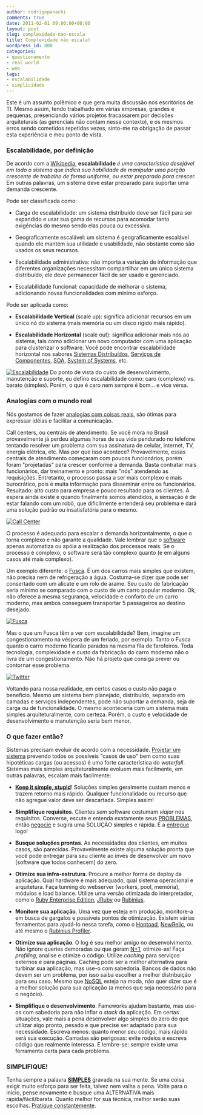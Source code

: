 ```yaml
---
author: rodrigopanachi
comments: true
date: 2011-02-01 09:00:00+00:00
layout: post
slug: complexidade-nao-escala
title: Complexidade não escala!
wordpress_id: 800
categories:
- questionamento
- real world
- web
tags:
- escalabilidade
- simplicidade
---
```


Este é um assunto polêmico e que gera muita discussão nos escritórios de TI. Mesmo assim, tendo trabalhado em várias empresas, grandes e pequenas, presenciando vários projetos fracassarem por decisões arquiteturais (as gerenciais não contam nesse contexto), e os mesmos erros sendo cometidos repetidas vezes, sinto-me na obrigação de passar esta experiência e meu ponto de vista.


### Escalabilidade, por definição


De acordo com a [Wikipedia](http://en.wikipedia.org/wiki/Scalability), **escalabilidade** _é uma característica desejável em todo o sistema que indica sua habilidade de manipular uma porção crescente de trabalho de forma uniforme, ou estar preparado para crescer._ Em outras palavras, um sistema deve estar preparado para suportar uma demanda crescente.

Pode ser classificada como:




  * Carga de escalabilidade: um sistema distribuído deve ser fácil para ser expandido e usar sua gama de recursos para acomodar tanto exigências do mesmo sendo elas pouca ou excessiva.


  * Geograficamente escalável: um sistema é geograficamente escalável quando ele mantém sua utilidade e usabilidade, não obstante como são usados os seus recursos.


  * Escalabilidade administrativa: não importa a variação de informação que diferentes organizações necessitam compartilhar em um único sistema distribuído, ele deve permanecer fácil de ser usado e gerenciado.


  * Escalabilidade funcional: capacidade de melhorar o sistema, adicionando novas funcionalidades com mínimo esforço.


Pode ser aplicada como:


  * **Escalabilidade Vertical** (scale up): significa adicionar recursos em um único nó do sistema (mais memória ou um disco rígido mais rápido).


  * **Escalabilidade Horizontal** (scale out): significa adicionar mais nós ao sistema, tais como adicionar um novo computador com uma aplicação para clusterizar o software. Você pode encontrar escalabilidade horizontal nos sabores [Sistemas Distribuídos](http://pt.wikipedia.org/wiki/Computa%C3%A7%C3%A3o_distribu%C3%ADda), [Serviços de Componentes](http://en.wikipedia.org/wiki/Enterprise_JavaBean), [SOA](http://pt.wikipedia.org/wiki/Service-oriented_architecture), [System of Systems](http://en.wikipedia.org/wiki/System_of_systems), etc.


[![Escalabilidade](http://1up4dev.org/wp-content/uploads/2011/01/scale-up-300x150.png)](http://escalabilidade.com)
Do ponto de vista do custo de desenvolvimento, manutenção e suporte, eu defino escalabilidade como: caro (complexo) vs. barato (simples). Porém, o que é caro nem sempre é bom... e vice versa.


### Analogias com o mundo real


Nós gostamos de fazer [analogias com coisas reais](http://en.wikipedia.org/wiki/Extreme_programming_practices#System_metaphor), são ótimas para expressar idéias e facilitar a comunicação.

Call centers, ou centrais de atendimento. Se você mora no Brasil provavelmente já perdeu algumas horas de sua vida pendurado no telefone tentando resolver um problema com sua assinatura de celular, internet, TV, energia elétrica, etc. Mas por que isso acontece?
Provavelmente, essas centrais de atendimento começaram com poucos funcionários, porém foram "projetadas" para crescer conforme a demanda. Basta contratar mais funcionários, dar treinamento e pronto: mais "nós" atendendo as requisições. Entretanto, o processo passa a ser mais complexo e mais burocrático, pois é muita informação para disseminar entre os funcionários. Resultado: alto custo para empresa e pouco resultado para os clientes. A espera ainda existe e quando finalmente somos atendidos, a sensação é de estar falando com um robô, que dificilmente entenderá seu problema e dará uma solução padrão ou insatisfatória para o mesmo.

[![Call Center](http://1up4dev.org/wp-content/uploads/2011/01/call-center-300x225.jpg)](http://1up4dev.org/wp-content/uploads/2011/01/call-center.jpg)

O processo é adequado para escalar a demanda horizontalmente, o que o torna complexo e não garante a qualidade. Vale lembrar que o [software](http://pt.wikipedia.org/wiki/Sistemas_computacionais) apenas automatiza ou apóia a realização dos processos reais. Se o processo é complexo, o software será tão complexo quanto (e em alguns casos até mais complexo).

Um exemplo diferente: o [Fusca](http://pt.wikipedia.org/wiki/Volkswagen_Fusca). É um dos carros mais simples que existem, não precisa nem de refrigeração a água. Costuma-se dizer que pode ser consertado com um alicate e um rolo de arame. Seu custo de fabricação seria mínimo se comparado com o custo de um carro popular moderno. Ok, não oferece a mesma segurança, velocidade e conforto de um carro moderno, mas ambos conseguem transportar 5 passageiros ao destino desejado.

[![Fusca](http://1up4dev.org/wp-content/uploads/2011/01/fuka_herbie_oval-300x210.jpg)](http://1up4dev.org/wp-content/uploads/2011/01/fuka_herbie_oval.jpg)

Mas o que um Fusca têm a ver com escalabilidade? Bem, imagine um congestionamento na véspera de um feriado, por exemplo. Tanto o Fusca quanto o carro moderno ficarão parados na mesma fila de farofeiros. Toda tecnologia, complexidade e custo da fabricação do carro moderno não o livra de um congestionamento. Não há projeto que consiga prever ou contornar esse problema.

[![Twitter](http://1up4dev.org/wp-content/uploads/2011/01/baleia1-300x225.jpg)](http://1up4dev.org/wp-content/uploads/2011/01/baleia1.jpg)

Voltando para nossa realidade, em certos casos o custo não paga o benefício. Mesmo um sistema bem planejado, distribuído, separado em camadas e serviços independentes, pode não suportar a demanda, seja de carga ou de funcionalidade. O mesmo aconteceria com um sistema mais simples arquiteturalmente, com certeza. Porém, o custo e velocidade de desenvolvimento e manutenção seria bem menor.



### O que fazer então?



Sistemas precisam evoluir de acordo com a necessidade. [Projetar um sistema](http://merbist.com/2011/01/31/designing-for-scalability/) prevendo todos os possíveis "casos de uso" bem como suas hipotéticas cargas (ou acessos) é uma forte característica do _waterfall_. Sistemas mais simples arquiteturalmente evoluem mais facilmente, em outras palavras, escalam mais facilmente:





  * [**Keep it simple, stupid**](http://pt.wikipedia.org/wiki/Keep_It_Simple)! Soluções simples geralmente custam menos e trazem retorno mais rápido. Qualquer funcionalidade ou recurso que não agregue valor deve ser descartada. Simples assim!


  * **Simplifique requisitos**. Clientes _sem_ software costumam _viajar_ nos requisitos. Converse, escute e entenda exatamente seus [PROBLEMAS](http://1up4dev.org/2008/11/foco-no-problema/), então [negocie](http://pt.wikipedia.org/wiki/YAGNI) e sugira uma SOLUÇÃO simples e rápida. E a [entregue](http://pragprog.com/titles/prj/ship-it) logo!


  * **Busque soluções prontas**. As necessidades dos clientes, em muitos casos, são parecidas. Provavelmente existe alguma solução pronta que você pode entregar para seu cliente ao invés de desenvolver um novo [software que todos conhecem] do zero.


  * **Otimize sua infra-estrutura**. Procure a melhor forma de deploy da aplicação. Qual hardware é mais adequado, qual sistema operacional e arquitetura. Faça tunning do webserver (workers, pool, memória), módulos e load balance. Utilize uma versão otimizada do interpretador, como o [Ruby Enterprise Edition](http://www.rubyenterpriseedition.com/), [JRuby](http://www.jruby.org/) ou [Rubinius](http://rubini.us/).


  * **Monitore sua aplicação**. Uma vez que esteja em produção, monitore-a em busca de gargalos e possíveis pontos de otimização. Existem várias ferramentas para ajudá-lo nessa tarefa, como o [Hoptoad](http://hoptoadapp.com/), [NewRelic](http://newrelic.com/), ou até mesmo o [Rubinius Profiler](http://rubini.us/doc/en/tools/profiler/).


  * **Otimize sua aplicação**. O log é seu melhor amigo no desenvolvimento. Não ignore queries demoradas ou que geram [N+1](http://rails-bestpractices.com/posts/29-fix-n-1-queries), otimize-as! Faça _profiling_, analise e otimize o código. Utilize _caching_ para serviços externos e para páginas. Caching pode ser a melhor alternativa para turbinar sua aplicação, mas use-o com sabedoria. Bancos de dados não devem ser um problema, por isso saiba escolher a melhor distribuição para seu caso. Mesmo que [NoSQL](http://nosql-database.org/) esteja na moda, não quer dizer que é a melhor solução para sua aplicação (a menos que seja necessário para o negócio).


  * **Simplifique o desenvolvimento**. Fameworks ajudam bastante, mas use-os com sabedoria para não inflar o _stack_ da aplicação. Em certas situações, vale mais a pena desenvolver algo simples do zero do que utilizar algo pronto, pesado e que precise ser adaptado para sua necessidade. Escreva menos: quanto menor seu código, mais rápido será sua execução. Camadas são perigosas: evite rodeios e escreva código que realmente interessa. E lembre-se: sempre existe uma ferramenta certa para cada problema.





### SIMPLIFIQUE!



Tenha sempre a palavra [**SIMPLES**](http://zenhabits.net/simple-living-manifesto-72-ideas-to-simplify-your-life/) gravada na sua mente. Se uma coisa exigir muito esforço para ser feita, talvez nem valha a pena. Volte para o início, pense novamente e busque uma ALTERNATIVA mais rápida/fácil/barata. Quanto melhor for sua técnica, melhor serão suas escolhas. [Pratique constantemente](http://blip.tv/file/2733212). 
